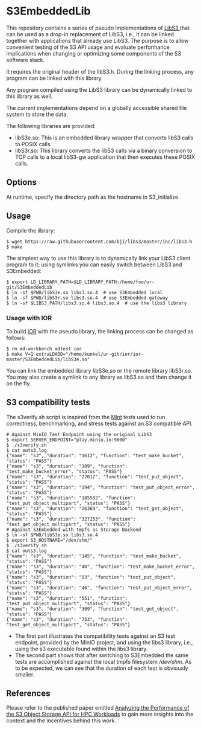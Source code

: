 # S3EmbeddedLib
This repository contains a series of pseudo implementations of [LibS3 ](https://github.com/bji/libs3) that can be used as a drop-in replacement of LibS3, i.e., it can be linked together with applications that already use LibS3.
The purpose is to allow convenient testing of the S3 API usage and evaluate performance implications when changing or optimizing some components of the S3 software stack.

It requires the original header of the libS3.h.
During the linking process, any program can be linked with this library.

Any program compiled using the LibS3 library can be dynamically linked to this library as well.

The current implementations depend on a globally accessible shared file system to store the data.

The following libraries are provided:
  * libS3e.so: This is an embedded library wrapper that converts libS3 calls to POSIX calls.
  * libS3r.so: This library converts the libS3 calls via a binary conversion to TCP calls to a local libS3-gw application that then executes these POSIX calls.

## Options
At runtime, specify the directory path as the hostname in S3_initialize.

## Usage

Compile the library:
```console
$ wget https://raw.githubusercontent.com/bji/libs3/master/inc/libs3.h
$ make
```
The simplest way to use this library is to dynamically link your LibS3 client program to it; using symlinks you can easily switch between LibS3 and S3Embedded:

```console
$ export LD_LIBRARY_PATH=$LD_LIBRARY_PATH:/home/foo/ur-git/S3EmbeddedLib
$ ln -sf $PWD/libS3e.so libs3.so.4  # use S3Embedded local
$ ln -sf $PWD/libS3r.so libs3.so.4  # use S3Embedded gateway
$ ln -sf $LIBS3_PATH/libs3.so.4 libs3.so.4  # use the libs3 library
```

### Usage with IOR

To build [IOR](https://github.com/hpc/ior) with the pseudo library, the linking process can be changed as follows:
```console
$ rm md-workbench mdtest ior
$ make V=1 extraLDADD="/home/kunkel/ur-git/ior/ior-master/S3EmbeddedLib/libS3e.so"
```
You can link the embedded library libS3e.so or the remote library libS3r.so.
You may also create a symlink to any library as libS3.so and then change it on the fly.


## S3 compatibility tests
The s3verify.sh script is inspired from the [Mint](https://github.com/minio/mint) tests used to run correctness, benchmarking, and stress tests against an S3 compatible API.
```console
# Against MinIO Test Endpoint using the original LibS3
$ export SERVER_ENDPOINT="play.minio.io:9000"
$ ./s3verify.sh
$ cat outs3.log
{"name": "s3", "duration": "1612", "function": "test_make_bucket", "status": "PASS"}
{"name": "s3", "duration": "189", "function": "test_make_bucket_error", "status": "PASS"}
{"name": "s3", "duration": "22012", "function": "test_put_object", "status": "PASS"}
{"name": "s3", "duration": "394", "function": "test_put_object_error", "status": "PASS"}
{"name": "s3", "duration": "185532", "function": "test_put_object_multipart", "status": "PASS"}
{"name": "s3", "duration": "26369", "function": "test_get_object", "status": "PASS"}
{"name": "s3", "duration": "327153", "function": "test_get_object_multipart", "status": "PASS"}
# Against S3Embedded with tmpfs as Storage Backend
$ ln -sf $PWD/libS3e.so libs3.so.4
$ export S3_HOSTNAME="/dev/shm/"
$ ./s3verify.sh
$ cat outs3.log
{"name": "s3", "duration": "145", "function": "test_make_bucket", "status": "PASS"}
{"name": "s3", "duration": "40", "function": "test_make_bucket_error", "status": "PASS"}
{"name": "s3", "duration": "83", "function": "test_put_object", "status": "PASS"}
{"name": "s3", "duration": "46", "function": "test_put_object_error", "status": "PASS"}
{"name": "s3", "duration": "551", "function": "test_put_object_multipart", "status": "PASS"}
{"name": "s3", "duration": "309", "function": "test_get_object", "status": "PASS"}
{"name": "s3", "duration": "753", "function": "test_get_object_multipart", "status": "PASS"}
```

* The first part illustrates the compatibility tests against an S3 test endpoint, provided by the MinIO project, and using the libs3 library, i.e., using the s3 executable found within the libs3 library.
* The second part shows that after switching to S3Embedded the same tests are accomplished against the local tmpfs filesystem */dev/shm*.
As to be expected, we can see that the duration of each test is obviously smaller. 

## References
Please refer to the published paper entitled [Analyzing the Performance of the S3 Object Storage API for HPC Workloads](https://doi.org/10.3390/app11188540) to gain more insights into the context and the incentives behind this work.

